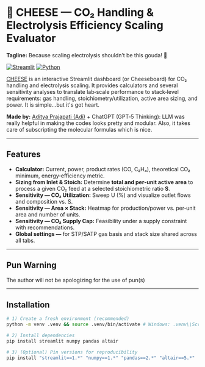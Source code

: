 # 🧀 CHEESE — CO₂ Handling & Electrolysis Efficiency Scaling Evaluator

**Tagline:** Because scaling electrolysis shouldn’t be this gouda! 🧀

[![Streamlit](https://img.shields.io/badge/Streamlit-app-FF4B4B.svg)](https://streamlit.io)
[![Python](https://img.shields.io/badge/Python-3.9–3.12-blue.svg)](https://www.python.org/)


[CHEESE](https://co2-electrolysis-scaling-dashboard-5kernyncggyov5w4aeoxma.streamlit.app) is an interactive Streamlit dashboard (or Cheeseboard) for CO₂ handling and electrolysis scaling. It provides calculators and several sensitivity analyses to translate lab‑scale performance to stack‑level requirements: gas handling, stoichiometry/utilization, active area sizing, and power. It is simple...but it's got heart.

**Made by:** [Aditya Prajapati (Adi)](https://people.llnl.gov/prajapati3) + ChatGPT (GPT‑5 Thinking): LLM was really helpful in making the codes looks pretty and modular. Also, it takes care of subscripting the molecular formulas which is nice.

---

## Features
- **Calculator:** Current, power, product rates (CO, C₂H₄), theoretical CO₂ minimum, energy‑efficiency metric.
- **Sizing from Inlet & Stoich:** Determine **total and per‑unit active area** to process a given CO₂ feed at a selected stoichiometric ratio **S**.
- **Sensitivity — CO₂ Utilization:** Sweep U (%) and visualize outlet flows and composition vs. S.
- **Sensitivity — Area × Stack:** Heatmap for production/power vs. per‑unit area and number of units.
- **Sensitivity — CO₂ Supply Cap:** Feasibility under a supply constraint with recommendations.
- **Global settings —** for STP/SATP gas basis and stack size shared across all tabs.
---
## Pun Warning
The author will not be apologizing for the use of pun(s)

---

## Installation

```bash
# 1) Create a fresh environment (recommended)
python -m venv .venv && source .venv/bin/activate # Windows: .venv\\Scripts\\activate

# 2) Install dependencies
pip install streamlit numpy pandas altair

# 3) (Optional) Pin versions for reproducibility
pip install "streamlit==1.*" "numpy==1.*" "pandas==2.*" "altair==5.*"

